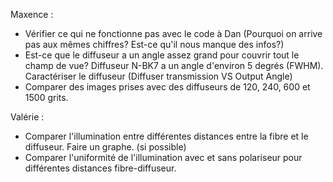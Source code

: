 Maxence :

- Vérifier ce qui ne fonctionne pas avec le code à Dan (Pourquoi on arrive pas aux mêmes chiffres? Est-ce qu'il nous manque des infos?)
- Est-ce que le diffuseur a un angle assez grand pour couvrir tout le champ de vue? Diffuseur N-BK7 a un angle d'environ 5 degrés (FWHM). Caractériser le diffuseur (Diffuser transmission VS Output Angle)
- Comparer des images prises avec des diffuseurs de 120, 240, 600 et 1500 grits.

Valérie :

- Comparer l'illumination entre différentes distances entre la fibre et le diffuseur. Faire un graphe. (si possible)
- Comparer l'uniformité de l'illumination avec et sans polariseur pour différentes distances fibre-diffuseur.
